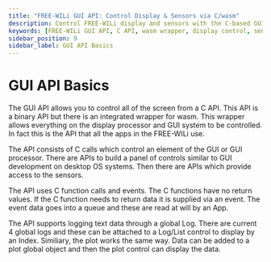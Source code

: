 ```yaml
---
title: "FREE-WILi GUI API: Control Display & Sensors via C/wasm"
description: Control FREE-WILi display and sensors with the C-based GUI API, featuring wasm support. Manage GUI elements, handle events, and utilize global logs for seamless integration.
keywords: [FREE-WILi GUI API, C API, wasm wrapper, display control, sensor access, event handling, global logs, GUI development]
sidebar_position: 9
sidebar_label: GUI API Basics
---
```


# GUI API Basics

The GUI API allows you to control all of the screen from a C API. This API is a binary API but there is an integrated wrapper for wasm. This wrapper allows everything on the display processor and GUI system to be controlled. In fact this is the API that all the apps in the FREE-WILi use.

The API consists of C calls which control an element of the GUI or GUI processor. There are APIs to build a panel of controls similar to GUI development on desktop OS systems. Then there are APIs which provide access to the sensors.

The API uses C function calls and events. The C functions have no return values. If the C function needs to return data it is supplied via an event. The event data goes into a queue and these are read at will by an App.

The API supports logging text data through a global Log. There are current 4 global logs and these can be attached to a Log/List control to display by an Index. Similiary, the plot works the same way. Data can be added to a plot global object and then the plot control can display the data.